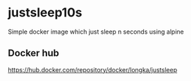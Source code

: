 # justsleep10s
Simple docker image which just sleep n seconds using alpine

## Docker hub
https://hub.docker.com/repository/docker/longka/justsleep

